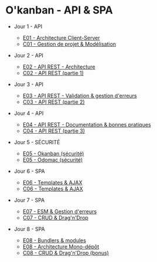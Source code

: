 # O'kanban - API & SPA

- Jour 1 - API
  - [E01 - Architecture Client-Server](./__docs/cours/E01.md)
  - [C01 - Gestion de projet & Modélisation](./__docs/challenges/C01.md)

- Jour 2 - API
  - [E02 - API REST - Architecture](./__docs/cours/E02.md)
  - [C02 - API REST (partie 1)](./__docs/challenges/C02.md)

- Jour 3 - API
  - [E03 - API REST - Validation & gestion d'erreurs](./__docs/cours/E03.md)
  - [C03 - API REST (partie 2)](./__docs/challenges/C03.md)

- Jour 4 - API
  - [E04 - API REST - Documentation & bonnes pratiques](./__docs/cours/E04.md)
  - [C04 - API REST (partie 3)](./__docs/challenges/C04.md)

- Jour 5 - SÉCURITÉ
  - [E05 - Okanban (sécurité)](./__docs/cours/E05.md)
  - [E05 - Odomac (sécurité)](TBD_LIEN_VERS_ODOMAC)

- Jour 6 - SPA
  - [E06 - Templates & AJAX](./__docs/cours/E06.md)
  - [C06 - Templates & AJAX](./__docs/challenges/C06.md)

- Jour 7 - SPA
  - [E07 - ESM & Gestion d'erreurs](./__docs/cours/E07.md)
  - [C07 - CRUD & Drag'n'Drop](./__docs/challenges/C07.md)

- Jour 8 - SPA
  - [E08 - Bundlers & modules](./__docs/cours/E08.md)
  - [E08 - Architecture Mono-dépôt](./__docs/cours/E08.md)
  - [C08 - CRUD & Drag'n'Drop (bonus)](./__docs/challenges/C08.md)
